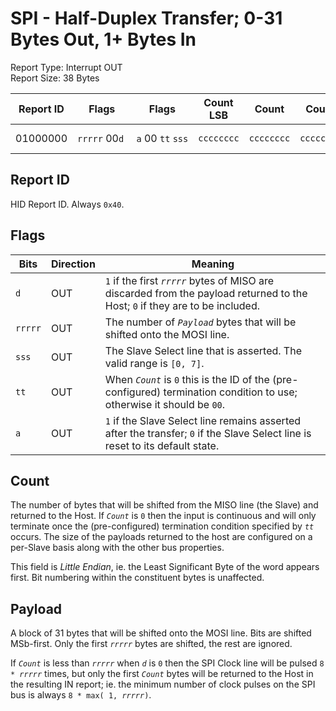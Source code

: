 # SPI - Half-Duplex Transfer; 0-31 Bytes Out, 1+ Bytes In
Report Type: Interrupt OUT<br />
Report Size: 38 Bytes

| Report ID | Flags                   | Flags                            | Count LSB  | Count      | Count      | Count MSB  | Payload  |
|-----------|-------------------------|----------------------------------|------------|------------|------------|------------|----------|
| 01000000  | `rrrrr`&nbsp;00`d`&nbsp;| `a`&nbsp;00&nbsp;`tt`&nbsp;`sss` | `cccccccc` | `cccccccc` | `cccccccc` | `cccccccc` | 31 bytes |

## Report ID
HID Report ID.  Always `0x40`.

## Flags

| Bits    | Direction | Meaning                                                                                                                       |
|---------|-----------|-------------------------------------------------------------------------------------------------------------------------------|
| `d`     | OUT       | `1` if the first *`rrrrr`* bytes of MISO are discarded from the payload returned to the Host; `0` if they are to be included. |
| `rrrrr` | OUT       | The number of *`Payload`* bytes that will be shifted onto the MOSI line.                                                      |
| `sss`   | OUT       | The Slave Select line that is asserted.  The valid range is `[0, 7]`.                                                         |
| `tt`    | OUT       | When *`Count`* is `0` this is the ID of the (pre-configured) termination condition to use; otherwise it should be `00`.       |
| `a`     | OUT       | `1` if the Slave Select line remains asserted after the transfer; `0` if the Slave Select line is reset to its default state. |

## Count
The number of bytes that will be shifted from the MISO line (the Slave) and returned to the Host.  If *`Count`* is `0` then the input is continuous and will
only terminate once the (pre-configured) termination condition specified by *`tt`* occurs.  The size of the payloads returned to the host are configured
on a per-Slave basis along with the other bus properties.

This field is *Little Endian*, ie. the Least Significant Byte of the word appears first.  Bit numbering within the constituent bytes is unaffected.

## Payload
A block of 31 bytes that will be shifted onto the MOSI line.  Bits are shifted MSb-first.  Only the first *`rrrrr`* bytes are shifted, the rest are ignored.

If *`Count`* is less than *`rrrrr`* when *`d`* is `0` then the SPI Clock line will be pulsed `8 * `*`rrrrr`* times, but only the first *`Count`* bytes will be
returned to the Host in the resulting IN report; ie. the minimum number of clock pulses on the SPI bus is always `8 * max( 1, `*`rrrrr`*`)`.
